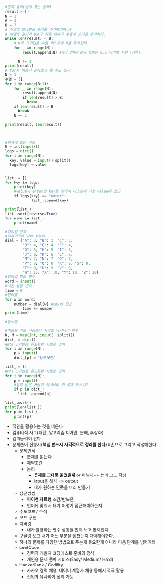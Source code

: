 ```python
#문제 풀이(쉽게 푸는 문제)
result = []
N = 1
A = 3
B = 7
# 수열에 얼마만큼 숫자를 추가해야하나?
# 수열의 길이가 B보다 작을 때까지 수열에 숫자를 추가하자.
while len(result) < B:
	# N의 크기만큼 수열 리스트에 N을 추가한다.
	for _ in range(N):
    	result.append(N) #n이 2이면 N의 범위는 0,1 이기에 두번 더한다.
      
      N += 1 
print(result)
# for문 이용시 출력초과 될 수도 있어
N = 1
수열 = []
for i in range(B+1):
  	for _ in range(N):
      	result.append(N)
        if len(result) > B:
          break
    if len(result) > B:
      break
    N += 1

print(result, len(result))
  
  
```

```python
#회사에 있는 사람
N = int(input())
logs = dict()
for i in range(N):
  key, value = input().split()
  logs[key] = value


list_ = []
for key in logs:
  	print(key)
    #value가 enter인 key를 찾아서 리스트에 저장 value에 접근
    if logs[key] == "enter":
    		list_.append(key)

print(list_)
list_.sort(reverse=True)
for name in list_:
  	print(name)
```



```python
#다이얼 문제 
#딕셔너리에 담아 놓는다.
dial = {"A": 3, "B": 3, "C": 3,
        "D": 4, "E": 4, "F": 4,
        "G": 5, "H": 5, "I": 5,
        "J": 6, "K": 6, "L": 6,
        "M": 7, "N": 7, "O": 7,
        "P": 8, "Q": 8, "R": 8, "S": 8,
        "T": 9, "U": 9, "V": 9,
        "W": 10, "X": 10, "Y": 10, "Z": 10}
#입력값 받을 변수
word = input()
#시간 담을 변수
time = 0
#단어를 
for w in word:
    number = dial[w] #key에 접근
		time += number
print(time)
```

```python 
#듣보잡

#이름을 키로 사용해서 저장할 딕셔너리 변수
N, M = map(int, input().split())
dict_ = dict()
#N의 크기만큼 듣도못한 사람을 입력
for i in range(N):
  	p = input()
    dict_[p] = "듣도못한"
    
list_ = []
#M의 크기만큼 듣도못한 사람을 입력
for i in range(M):
  	p = input()
    #입력 받은 사람이 딕셔너리 키 중에 있느냐?
    if p in dict_:
      list_.append(p)

list_.sort()
print(len(list_))
for p in list_:
  	print(p)

```

- 직관을 활용하는 것을 배운다
- 컴퓨터적 사고(패턴, 알고리즘 디자인, 분해, 추상화)
- 검색능력이 된다
- 문제풀이 진행시(**핵심 반드시 시각적으로 정리를 한다**) #손으로 그리고 작성해한다. 
  - 문제인식
    - 문제를 읽는다
    - 제약조건
    - 논리
      - **문제를 그대로 읽었을때** or 아닐때=> 논리 코드 작성
      - input을 해석 => output
      - 내가 원하는 인풋을 미리 만들기 
  - 접근방법
    - **파이썬 자료형** 조건/반복문
    - 언어에 맞춰서 내가 어떻게 접근해야하는지
  - 수도코드 / 주석
  - 코드 구현
  - 디버깅
    - 내가 활용하는 변수 상황을 먼저 보고 통제한다.
  - 구글링 보고 내가 어느 부분을 놓쳤는지 파악해야한다.
  - 하나의 문제를 다양한 방법으로 푸는게 중요한게 아니라 다음 단계를 넘어가라
  - LeetCode
    - 경력직 개발자 코딩테스트 준비의 정석
    - 개인용 문제 풀이 서비스(Easy/ Medium/ Hard)
  - HackerRank / Codility
    - 카카오 경력 채용, 네이버 계열사 채용 등에서 적극 활용
    - 신입과 유사하게 정리 가능